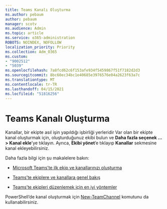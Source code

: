 ```yaml
---
title: Teams Kanalı Oluşturma
ms.author: pebaum
author: pebaum
manager: scotv
ms.audience: Admin
ms.topic: article
ms.service: o365-administration
ROBOTS: NOINDEX, NOFOLLOW
localization_priority: Priority
ms.collection: Adm_O365
ms.custom:
- "9002512"
- "5039"
ms.openlocfilehash: 7a8fcd62c6f153afe934f5459867f51f7182d2d3
ms.sourcegitcommit: 8bc60ec34bc1e40685e3976576e04a2623f63a7c
ms.translationtype: MT
ms.contentlocale: tr-TR
ms.lasthandoff: 04/15/2021
ms.locfileid: "51816256"
---
```

# <a name="create-a-teams-channel"></a>Teams Kanalı Oluşturma

Kanallar, bir ekipte asıl işin yapıldığı işbirliği yerleridir Var olan bir ekipte kanal oluşturmak için, oluşturduğunuz ekibi bulun ve **Daha fazla seçenek ... > Kanal ekle**’ye tıklayın. Ayrıca, **Ekibi yönet**’e tıklayıp **Kanallar** sekmesine kanal ekleyebilirsiniz.

Daha fazla bilgi için şu makalelere bakın:

- [Microsoft Teams’te ilk ekip ve kanallarınızı oluşturma](https://docs.microsoft.com/MicrosoftTeams/get-started-with-teams-create-your-first-teams-and-channels)

- [Teams’te ekiplere ve kanallara genel bakış](https://docs.microsoft.com/microsoftteams/teams-channels-overview)

- [Teams’te ekipleri düzenlemek için en iyi yöntemler](https://docs.microsoft.com/MicrosoftTeams/best-practices-organizing)

PowerShell’de kanal oluşturmak için [New-TeamChannel](https://docs.microsoft.com/powershell/module/teams/new-teamchannel?view=teams-ps) komutunu da kullanabilirsiniz. 
